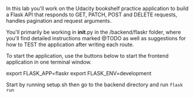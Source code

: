 In this lab you'll work on the Udacity bookshelf practice application to build a Flask API that responds to GET, PATCH, POST and DELETE requests, handles pagination and request arguments.

You'll primarily be working in __init__.py in the /backend/flaskr folder, where you'll find detailed instructions marked @TODO as well as suggestions for how to TEST the application after writing each route.

To start the application, use the buttons below to start the frontend application in one terminal window.


export FLASK_APP=flaskr
export FLASK_ENV=development


Start by running setup.sh then go to the backend directory and run `flask run`
